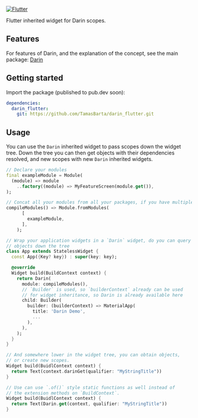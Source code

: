 [![Flutter](https://github.com/TamasBarta/darin_flutter/actions/workflows/flutter.yml/badge.svg?branch=main)](https://github.com/TamasBarta/darin_flutter/actions/workflows/flutter.yml)

Flutter inherited widget for Darin scopes.

## Features

For features of Darin, and the explanation of the concept, see the main package: [Darin](https://github.com/TamasBarta/darin)

## Getting started

Import the package (published to pub.dev soon):

```yml
dependencies:
  darin_flutter:
    git: https://github.com/TamasBarta/darin_flutter.git
```

## Usage

You can use the `Darin` inherited widget to pass scopes down the widget tree. Down the tree you can then get objects with their dependencies resolved, and new scopes with new `Darin` inherited widgets.

```dart
// Declare your modules
final exampleModule = Module(
  (module) => module
    ..factory((module) => MyFeatureScreen(module.get()),
);

// Concat all your modules from all your packages, if you have multiple
compileModules() => Module.fromModules(
      [
        exampleModule,
      ],
    );

// Wrap your application widgets in a `Darin` widget, do you can query
// objects down the tree
class App extends StatelessWidget {
  const App({Key? key}) : super(key: key);

  @override
  Widget build(BuildContext context) {
    return Darin(
      module: compileModules(),
      // `Builder` is used, so `builderContext` already can be used
      // for widget inheritance, so Darin is already available here
      child: Builder(
        builder: (builderContext) => MaterialApp(
          title: 'Darin Demo',
          ... 
        ),
      ),
    );
  }
}

// And somewhere lower in the widget tree, you can obtain objects,
// or create new scopes.
Widget build(BuidlContext context) {
  return Text(context.darinGet(qualifier: "MyStringTitle"))
}

// Use can use `.of()` style static functions as well instead of
// the extension methods on `BuildContext`.
Widget build(BuidlContext context) {
  return Text(Darin.get(context, qualifier: "MyStringTitle"))
}
```
